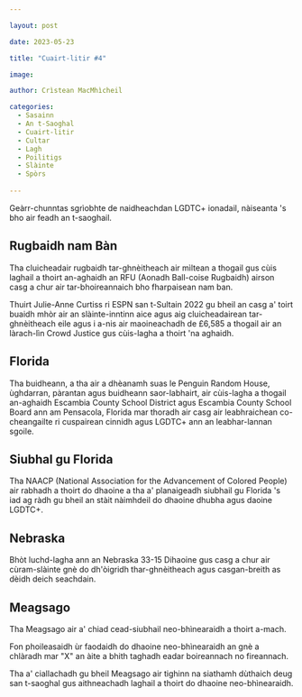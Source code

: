 ```yaml
---

layout: post

date: 2023-05-23

title: "Cuairt-litir #4"

image: 

author: Crìstean MacMhìcheil

categories:
  - Sasainn
  - An t-Saoghal
  - Cuairt-litir
  - Cultar
  - Lagh
  - Poilitigs
  - Slàinte
  - Spòrs
  
---
```


Geàrr-chunntas sgrìobhte de naidheachdan LGDTC+ ionadail, nàiseanta 's bho air feadh an t-saoghail.

<!-- more -->

## Rugbaidh nam Bàn

Tha cluicheadair rugbaidh tar-ghnèitheach air mìltean a thogail gus cùis laghail a thoirt an-aghaidh an RFU (Aonadh Ball-coise Rugbaidh) airson casg a chur air tar-bhoireannaich bho fharpaisean nam ban.

Thuirt Julie-Anne Curtiss ri ESPN san t-Sultain 2022 gu bheil an casg a' toirt buaidh mhòr air an slàinte-inntinn aice agus aig cluicheadairean tar-ghnèitheach eile agus i a-nis air maoineachadh de £6,585 a thogail air an làrach-lìn Crowd Justice gus cùis-lagha a thoirt 'na aghaidh.

## Florida

Tha buidheann, a tha air a dhèanamh suas le Penguin Random House, ùghdarran, pàrantan agus buidheann saor-labhairt, air cùis-lagha a thogail an-aghaidh Escambia County School District agus Escambia County School Board ann am Pensacola, Florida mar thoradh air casg air leabhraichean co-cheangailte ri cuspairean cinnidh agus LGDTC+ ann an leabhar-lannan sgoile.

## Siubhal gu Florida

Tha NAACP (National Association for the Advancement of Colored People) air rabhadh a thoirt do dhaoine a tha a' planaigeadh siubhail gu Florida 's iad ag ràdh gu bheil an stàit nàimhdeil do dhaoine dhubha agus daoine LGDTC+.

## Nebraska

Bhòt luchd-lagha ann an Nebraska 33-15 Dihaoine gus casg a chur air cùram-slàinte gnè do dh'òigridh thar-ghnèitheach agus casgan-breith as dèidh deich seachdain.

## Meagsago

Tha Meagsago air a' chiad cead-siubhail neo-bhìnearaidh a thoirt a-mach.

Fon phoileasaidh ùr faodaidh do dhaoine neo-bhìnearaidh an gnè a chlàradh mar "X" an àite a bhith taghadh eadar boireannach no fireannach.

Tha a' ciallachadh gu bheil Meagsago air tighinn na siathamh dùthaich deug san t-saoghal gus aithneachadh laghail a thoirt do dhaoine neo-bhìnearaidh.